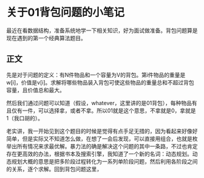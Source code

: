 # 关于01背包问题的小笔记

最近在看数据结构，准备系统地学一下相关知识，好为面试做准备。背包问题算是现在遇到的第一个经典算法题目。

## 正文

先是对于问题的定义：有N件物品和一个容量为V的背包。第i件物品的重量是w[i]，价值是v[i]。求解将哪些物品装入背包可使这些物品的重量总和不超过背包容量，且价值总和最大。

然后我们通过问题可以知道（假设，whatever，这里讲的是01背包），每种物品有且仅有一件，可以选择拿，或者不拿。所以01就是这个意思，不拿就是0，拿就是1（我口胡的）。

老实讲，我一开始见到这个题目的时候是觉得有点手足无措的，因为看起来好像好简单，但是实际又不知道怎么做，在想了一会后发现，可以直接用组合，也就是枚举出所有情况来求最优解。暴力法的确是解决这个问题的其中一条路，不过也肯定存在更高效的办法，根据书本及搜索引擎，我知道了一个新的名词：动态规划。动态规划大概的意思是把多阶段过程转化为一系列单阶段问题，然后利用各阶段之间的关系，逐个求解。回到背包问题这里，